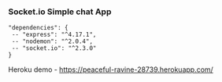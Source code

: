 ### Socket.io Simple chat App

   ``` 
   "dependencies": {
    -- "express": "^4.17.1",
    -- "nodemon": "^2.0.4",
    -- "socket.io": "^2.3.0"
  }
  ```

Heroku demo - https://peaceful-ravine-28739.herokuapp.com/